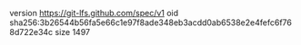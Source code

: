 version https://git-lfs.github.com/spec/v1
oid sha256:3b26544b56fa5e66c1e97f8ade348eb3acdd0ab6538e2e4fefc6f768d722e34c
size 1497
